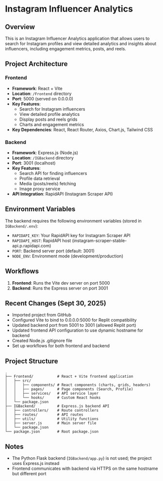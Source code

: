 # Instagram Influencer Analytics

## Overview
This is an Instagram Influencer Analytics application that allows users to search for Instagram profiles and view detailed analytics and insights about influencers, including engagement metrics, posts, and reels.

## Project Architecture

### Frontend
- **Framework**: React + Vite
- **Location**: `/Frontend` directory
- **Port**: 5000 (served on 0.0.0.0)
- **Key Features**:
  - Search for Instagram influencers
  - View detailed profile analytics
  - Display posts and reels grids
  - Charts and engagement metrics
- **Key Dependencies**: React, React Router, Axios, Chart.js, Tailwind CSS

### Backend
- **Framework**: Express.js (Node.js)
- **Location**: `/IGBackend` directory
- **Port**: 3001 (localhost)
- **Key Features**:
  - Search API for finding influencers
  - Profile data retrieval
  - Media (posts/reels) fetching
  - Image proxy service
- **API Integration**: RapidAPI (Instagram Scraper API)

## Environment Variables
The backend requires the following environment variables (stored in `IGBackend/.env`):
- `RAPIDAPI_KEY`: Your RapidAPI key for Instagram Scraper API
- `RAPIDAPI_HOST`: RapidAPI host (instagram-scraper-stable-api.p.rapidapi.com)
- `PORT`: Backend server port (default: 3001)
- `NODE_ENV`: Environment mode (development/production)

## Workflows
1. **Frontend**: Runs the Vite dev server on port 5000
2. **Backend**: Runs the Express server on port 3001

## Recent Changes (Sept 30, 2025)
- Imported project from GitHub
- Configured Vite to bind to 0.0.0.0:5000 for Replit compatibility
- Updated backend port from 5001 to 3001 (allowed Replit port)
- Updated frontend API configuration to use dynamic hostname for backend
- Created Node.js .gitignore file
- Set up workflows for both frontend and backend

## Project Structure
```
.
├── Frontend/           # React + Vite frontend application
│   ├── src/
│   │   ├── components/ # React components (charts, grids, headers)
│   │   ├── pages/      # Page components (Search, Profile)
│   │   ├── services/   # API service layer
│   │   └── hooks/      # Custom React hooks
│   └── package.json
├── IGBackend/          # Express.js backend API
│   ├── controllers/    # Route controllers
│   ├── routes/         # API routes
│   ├── utils/          # Utility functions
│   ├── server.js       # Main server file
│   └── package.json
└── package.json        # Root package.json
```

## Notes
- The Python Flask backend (`IGBackend/app.py`) is not used; the project uses Express.js instead
- Frontend communicates with backend via HTTPS on the same hostname but different port
